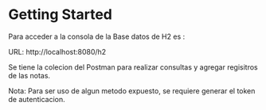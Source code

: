 # Getting Started

Para acceder a la consola de la Base datos de H2 es :

URL: http://localhost:8080/h2

Se tiene la colecion del Postman para realizar consultas y agregar regisitros de las notas.

Nota: Para ser uso de algun metodo expuesto, se requiere generar el token de autenticacion. 